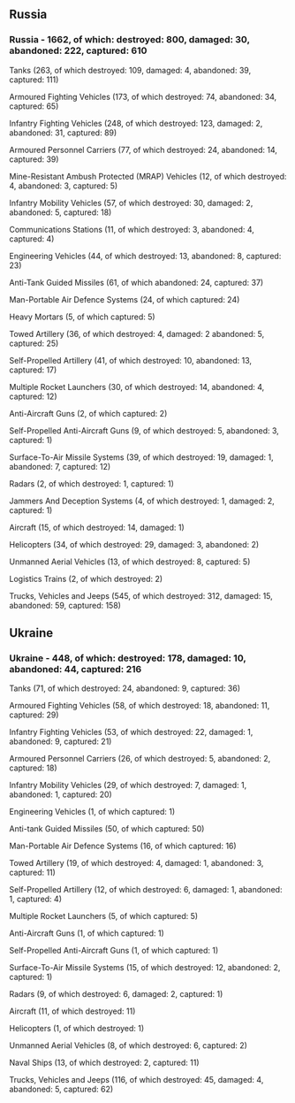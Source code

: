 
 
 ## Russia
 
 ### Russia - 1662, of which: destroyed: 800, damaged: 30, abandoned: 222, captured: 610

 

 

 Tanks (263, of which destroyed: 109, damaged: 4, abandoned: 39, captured: 111)

 Armoured Fighting Vehicles (173, of which destroyed: 74, abandoned: 34, captured: 65)

 Infantry Fighting Vehicles (248, of which destroyed: 123, damaged: 2, abandoned: 31, captured: 89)

 Armoured Personnel Carriers (77, of which destroyed: 24, abandoned: 14, captured: 39)

 Mine-Resistant Ambush Protected (MRAP) Vehicles (12, of which destroyed: 4, abandoned: 3, captured: 5)

 Infantry Mobility Vehicles (57, of which destroyed: 30, damaged: 2, abandoned: 5, captured: 18)

 Communications Stations (11, of which destroyed: 3, abandoned: 4, captured: 4)

 Engineering Vehicles (44, of which destroyed: 13, abandoned: 8, captured: 23)

 Anti-Tank Guided Missiles (61, of which abandoned: 24, captured: 37)

 Man-Portable Air Defence Systems (24, of which captured: 24)

 Heavy Mortars (5, of which captured: 5)

 Towed Artillery (36, of which destroyed: 4, damaged: 2 abandoned: 5, captured: 25)

 Self-Propelled Artillery (41, of which destroyed: 10, abandoned: 13, captured: 17)

 Multiple Rocket Launchers (30, of which destroyed: 14, abandoned: 4, captured: 12)

 Anti-Aircraft Guns (2, of which captured: 2)

 Self-Propelled Anti-Aircraft Guns (9, of which destroyed: 5, abandoned: 3, captured: 1)

 Surface-To-Air Missile Systems (39, of which destroyed: 19, damaged: 1, abandoned: 7, captured: 12)

 Radars (2, of which destroyed: 1, captured: 1)

 Jammers And Deception Systems (4, of which destroyed: 1, damaged: 2, captured: 1)

 Aircraft (15, of which destroyed: 14, damaged: 1)

 Helicopters (34, of which destroyed: 29, damaged: 3, abandoned: 2)

 Unmanned Aerial Vehicles (13, of which destroyed: 8, captured: 5)

 Logistics Trains (2, of which destroyed: 2)

 Trucks, Vehicles and Jeeps (545, of which destroyed: 312, damaged: 15, abandoned: 59, captured: 158)

 
 
 ## Ukraine
 
 ### Ukraine - 448, of which: destroyed: 178, damaged: 10, abandoned: 44, captured: 216

 

 

 Tanks (71, of which destroyed: 24, abandoned: 9, captured: 36)

 Armoured Fighting Vehicles (58, of which destroyed: 18, abandoned: 11, captured: 29)

 Infantry Fighting Vehicles (53, of which destroyed: 22, damaged: 1, abandoned: 9, captured: 21)

 Armoured Personnel Carriers (26, of which destroyed: 5, abandoned: 2, captured: 18)

 Infantry Mobility Vehicles (29, of which destroyed: 7, damaged: 1, abandoned: 1, captured: 20)

 Engineering Vehicles (1, of which captured: 1)

 Anti-tank Guided Missiles (50, of which captured: 50)

 Man-Portable Air Defence Systems (16, of which captured: 16)

 Towed Artillery (19, of which destroyed: 4, damaged: 1, abandoned: 3, captured: 11)

 Self-Propelled Artillery (12, of which destroyed: 6, damaged: 1, abandoned: 1, captured: 4)

 Multiple Rocket Launchers (5, of which captured: 5)

 Anti-Aircraft Guns (1, of which captured: 1)

 Self-Propelled Anti-Aircraft Guns (1, of which captured: 1)

 Surface-To-Air Missile Systems (15, of which destroyed: 12, abandoned: 2, captured: 1)

 

 

 Radars (9, of which destroyed: 6, damaged: 2, captured: 1)

 Aircraft (11, of which destroyed: 11)

 Helicopters (1, of which destroyed: 1)

 Unmanned Aerial Vehicles (8, of which destroyed: 6, captured: 2)

 Naval Ships (13, of which destroyed: 2, captured: 11)

 Trucks, Vehicles and Jeeps (116, of which destroyed: 45, damaged: 4, abandoned: 5, captured: 62)

